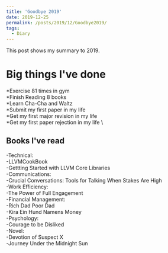 ```yaml
---
title: 'Goodbye 2019'
date: 2019-12-25
permalink: /posts/2019/12/Goodbye2019/
tags:
  - Diary
---
```

This post shows my summary to 2019.

Big things I've done
======
*Exercise 81 times in gym \
*Finish Reading 8 books \
*Learn Cha-Cha and Waltz \
*Submit my first paper in my life \
*Get my first major revision in my life \
*Get my first paper rejection in my life \

Books I've read
------
-Technical:\
  -LLVMCookBook \
  -Gettting Started with LLVM Core Libraries \
-Communications: \
  -Crucial Conversations: Tools for Talking When Stakes Are High \
-Work Efficiency: \
  -The Power of Full Engagement \
-Financial Management: \
  -Rich Dad Poor Dad \
  -Kira Ein Hund Namens Money \
-Psychology: \
  -Courage to be Disliked \
-Novel: \
  -Devotion of Suspect X \
  -Journey Under the Midnight Sun

